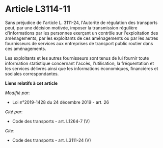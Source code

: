 # Article L3114-11

Sans préjudice de l'article L. 3111-24, l'Autorité de régulation des transports peut, par une décision motivée, imposer la
transmission régulière d'informations par les personnes exerçant un contrôle sur l'exploitation des aménagements, par les
exploitants de ces aménagements ou par les autres fournisseurs de services aux entreprises de transport public routier dans
ces aménagements. 

Les exploitants et les autres fournisseurs sont tenus de lui fournir toute information statistique concernant l'accès,
l'utilisation, la fréquentation et les services délivrés ainsi que les informations économiques, financières et sociales
correspondantes.

**Liens relatifs à cet article**

_Modifié par_:

  - Loi n°2019-1428 du 24 décembre 2019 - art. 26

_Cité par_:

  - Code des transports - art. L1264-7 (V)

_Cite_:

  - Code des transports - art. L3111-24 (V)

